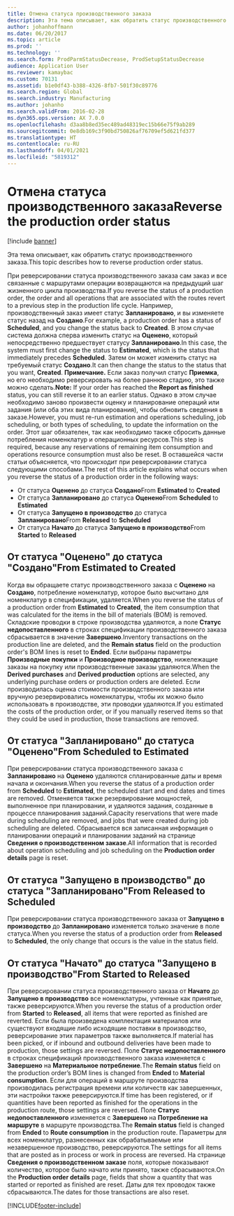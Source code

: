 ```yaml
---
title: Отмена статуса производственного заказа
description: Эта тема описывает, как обратить статус производственного заказа.
author: johanhoffmann
ms.date: 06/20/2017
ms.topic: article
ms.prod: ''
ms.technology: ''
ms.search.form: ProdParmStatusDecrease, ProdSetupStatusDecrease
audience: Application User
ms.reviewer: kamaybac
ms.custom: 70131
ms.assetid: b1e0df43-b388-4326-8fb7-501f30c89776
ms.search.region: Global
ms.search.industry: Manufacturing
ms.author: johanho
ms.search.validFrom: 2016-02-28
ms.dyn365.ops.version: AX 7.0.0
ms.openlocfilehash: d3aa8b8ed35ec489ad48319ec15b66e75f9ab289
ms.sourcegitcommit: 0e8db169c3f90bd750826af76709ef5d621fd377
ms.translationtype: HT
ms.contentlocale: ru-RU
ms.lasthandoff: 04/01/2021
ms.locfileid: "5819312"
---
```

# <a name="reverse-the-production-order-status"></a><span data-ttu-id="19529-103">Отмена статуса производственного заказа</span><span class="sxs-lookup"><span data-stu-id="19529-103">Reverse the production order status</span></span>

[!include [banner](../includes/banner.md)]

<span data-ttu-id="19529-104">Эта тема описывает, как обратить статус производственного заказа.</span><span class="sxs-lookup"><span data-stu-id="19529-104">This topic describes how to reverse production order status.</span></span> 

<span data-ttu-id="19529-105">При реверсировании статуса производственного заказа сам заказ и все связанные с маршрутами операции возвращаются на предыдущий шаг жизненного цикла производства.</span><span class="sxs-lookup"><span data-stu-id="19529-105">If you reverse the status of a production order, the order and all operations that are associated with the routes revert to a previous step in the production life cycle.</span></span> <span data-ttu-id="19529-106">Например, производственный заказ имеет статус **Запланировано**, и вы изменяете статус назад на **Создано**.</span><span class="sxs-lookup"><span data-stu-id="19529-106">For example, a production order has a status of **Scheduled**, and you change the status back to **Created**.</span></span> <span data-ttu-id="19529-107">В этом случае система должна сперва изменить статус на **Оценено**, который непосредственно предшествует статусу **Запланировано**.</span><span class="sxs-lookup"><span data-stu-id="19529-107">In this case, the system must first change the status to **Estimated**, which is the status that immediately precedes **Scheduled**.</span></span> <span data-ttu-id="19529-108">Затем он может изменить статус на требуемый статус **Создано**.</span><span class="sxs-lookup"><span data-stu-id="19529-108">It can then change the status to the status that you want, **Created**.</span></span> <span data-ttu-id="19529-109">**Примечание.** Если заказ получил статус **Приемка**, но его необходимо реверсировать на более раннюю стадию, это также можно сделать.</span><span class="sxs-lookup"><span data-stu-id="19529-109">**Note:** If your order has reached the **Report as finished** status, you can still reverse it to an earlier status.</span></span> <span data-ttu-id="19529-110">Однако в этом случае необходимо заново произвести оценку и планирование операций или задания (или оба этих вида планирования), чтобы обновить сведения в заказе.</span><span class="sxs-lookup"><span data-stu-id="19529-110">However, you must re-run estimation and operations scheduling, job scheduling, or both types of scheduling, to update the information on the order.</span></span> <span data-ttu-id="19529-111">Этот шаг обязателен, так как необходимо также сбросить данные потребления номенклатур и операционных ресурсов.</span><span class="sxs-lookup"><span data-stu-id="19529-111">This step is required, because any reservations of remaining item consumption and operations resource consumption must also be reset.</span></span> <span data-ttu-id="19529-112">В оставшейся части статьи объясняется, что происходит при реверсировании статуса следующими способами.</span><span class="sxs-lookup"><span data-stu-id="19529-112">The rest of this article explains what occurs when you reverse the status of a production order in the following ways:</span></span>

-   <span data-ttu-id="19529-113">От статуса **Оценено** до статуса **Создано**</span><span class="sxs-lookup"><span data-stu-id="19529-113">From **Estimated** to **Created**</span></span>
-   <span data-ttu-id="19529-114">От статуса **Запланировано** до статуса **Оценено**</span><span class="sxs-lookup"><span data-stu-id="19529-114">From **Scheduled** to **Estimated**</span></span>
-   <span data-ttu-id="19529-115">От статуса **Запущено в производство** до статуса **Запланировано**</span><span class="sxs-lookup"><span data-stu-id="19529-115">From **Released** to **Scheduled**</span></span>
-   <span data-ttu-id="19529-116">От статуса **Начато** до статуса **Запущено в производство**</span><span class="sxs-lookup"><span data-stu-id="19529-116">From **Started** to **Released**</span></span>

## <a name="from-estimated-to-created"></a><span data-ttu-id="19529-117">От статуса "Оценено" до статуса "Создано"</span><span class="sxs-lookup"><span data-stu-id="19529-117">From Estimated to Created</span></span>
<span data-ttu-id="19529-118">Когда вы обращаете статус производственного заказа с **Оценено** на **Создано**, потребление номенклатур, которое было высчитано для номенклатур в спецификации, удаляется.</span><span class="sxs-lookup"><span data-stu-id="19529-118">When you reverse the status of a production order from **Estimated** to **Created**, the item consumption that was calculated for the items in the bill of materials (BOM) is removed.</span></span> <span data-ttu-id="19529-119">Складские проводки в строке производства удаляются, а поле **Статус недопоставленного** в строках спецификации производственного заказа сбрасывается в значение **Завершено**.</span><span class="sxs-lookup"><span data-stu-id="19529-119">Inventory transactions on the production line are deleted, and the **Remain status** field on the production order's BOM lines is reset to **Ended**.</span></span> <span data-ttu-id="19529-120">Если выбраны параметры **Производные покупки** и **Производное производство**, нижележащие заказы на покупку или производственные заказы удаляются.</span><span class="sxs-lookup"><span data-stu-id="19529-120">When the **Derived purchases** and **Derived production** options are selected, any underlying purchase orders or production orders are deleted.</span></span> <span data-ttu-id="19529-121">Если производилась оценка стоимости производственного заказа или вручную резервировались номенклатуры, чтобы их можно было использовать в производстве, эти проводки удаляются.</span><span class="sxs-lookup"><span data-stu-id="19529-121">If you estimated the costs of the production order, or if you manually reserved items so that they could be used in production, those transactions are removed.</span></span>

## <a name="from-scheduled-to-estimated"></a><span data-ttu-id="19529-122">От статуса "Запланировано" до статуса "Оценено"</span><span class="sxs-lookup"><span data-stu-id="19529-122">From Scheduled to Estimated</span></span>
<span data-ttu-id="19529-123">При реверсировании статуса производственного заказа с **Запланировано** на **Оценено** удаляются спланированные даты и время начала и окончания.</span><span class="sxs-lookup"><span data-stu-id="19529-123">When you reverse the status of a production order from **Scheduled** to **Estimated**, the scheduled start and end dates and times are removed.</span></span> <span data-ttu-id="19529-124">Отменяется также резервирование мощностей, выполненное при планировании, и удаляются задания, созданные в процессе планирования заданий.</span><span class="sxs-lookup"><span data-stu-id="19529-124">Capacity reservations that were made during scheduling are removed, and jobs that were created during job scheduling are deleted.</span></span> <span data-ttu-id="19529-125">Сбрасывается вся записанная информация о планировании операций и планировании заданий на странице **Сведения о производственном заказе**.</span><span class="sxs-lookup"><span data-stu-id="19529-125">All information that is recorded about operation scheduling and job scheduling on the **Production order details** page is reset.</span></span>

## <a name="from-released-to-scheduled"></a><span data-ttu-id="19529-126">От статуса "Запущено в производство" до статуса "Запланировано"</span><span class="sxs-lookup"><span data-stu-id="19529-126">From Released to Scheduled</span></span>
<span data-ttu-id="19529-127">При реверсировании статуса производственного заказа от **Запущено в производство** до **Запланировано** изменяется только значение в поле статуса.</span><span class="sxs-lookup"><span data-stu-id="19529-127">When you reverse the status of a production order from **Released** to **Scheduled**, the only change that occurs is the value in the status field.</span></span>

## <a name="from-started-to-released"></a><span data-ttu-id="19529-128">От статуса "Начато" до статуса "Запущено в производство"</span><span class="sxs-lookup"><span data-stu-id="19529-128">From Started to Released</span></span>
<span data-ttu-id="19529-129">При реверсировании статуса производственного заказа от **Начато** до **Запущено в производство** все номенклатуры, учтенные как принятые, также реверсируются.</span><span class="sxs-lookup"><span data-stu-id="19529-129">When you reverse the status of a production order from **Started** to **Released**, all items that were reported as finished are reverted.</span></span> <span data-ttu-id="19529-130">Если была произведена комплектация материалов или существуют входящие либо исходящие поставки в производство, реверсирование этих параметров также выполняется.</span><span class="sxs-lookup"><span data-stu-id="19529-130">If material has been picked, or if inbound and outbound deliveries have been made to production, those settings are reversed.</span></span> <span data-ttu-id="19529-131">Поле **Статус недопоставленного** в строках спецификаций производственного заказа изменяется с **Завершено** на **Материальное потребление**.</span><span class="sxs-lookup"><span data-stu-id="19529-131">The **Remain status** field on the production order’s BOM lines is changed from **Ended** to **Material consumption**.</span></span> <span data-ttu-id="19529-132">Если для операций в маршруте производства производилась регистрация времени или количеств как завершенных, эти настройки также реверсируются.</span><span class="sxs-lookup"><span data-stu-id="19529-132">If time has been registered, or if quantities have been reported as finished for the operations in the production route, those settings are reversed.</span></span> <span data-ttu-id="19529-133">Поле **Статус недопоставленного** изменяется с **Завершено** на **Потребление на маршруте** в маршруте производства.</span><span class="sxs-lookup"><span data-stu-id="19529-133">The **Remain status** field is changed from **Ended** to **Route consumption** in the production route.</span></span> <span data-ttu-id="19529-134">Параметры для всех номенклатур, разнесенных как обрабатываемые или незавершенное производство, реверсируются.</span><span class="sxs-lookup"><span data-stu-id="19529-134">The settings for all items that are posted as in process or work in process are reversed.</span></span> <span data-ttu-id="19529-135">На странице **Сведения о производственном заказе** поля, которые показывают количество, которое было начато или принято, также сбрасываются.</span><span class="sxs-lookup"><span data-stu-id="19529-135">On the **Production order details** page, fields that show a quantity that was started or reported as finished are reset.</span></span> <span data-ttu-id="19529-136">Даты для тех проводок также сбрасываются.</span><span class="sxs-lookup"><span data-stu-id="19529-136">The dates for those transactions are also reset.</span></span>





[!INCLUDE[footer-include](../../includes/footer-banner.md)]